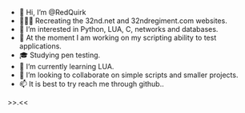 - 👋 Hi, I’m @RedQuirk
- 💂🏻‍♂️ Recreating the 32nd.net and 32ndregiment.com websites.
- 👀 I’m interested in Python, LUA, C, networks and databases.
- 🔨 At the moment I am working on my scripting ability to test applications.
- 🎓 Studying pen testing.
- 🌱 I’m currently learning LUA.
- 💞️ I’m looking to collaborate on simple scripts and smaller projects.
- 📫 It is best to try reach me through github..
<!---
RedQuirk/RedQuirk is a ✨ special ✨ repository because its `README.md` (this file) appears on your GitHub profile.
You can click the Preview link to take a look at your changes.
--->
\>>.<<
